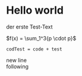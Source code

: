 # Hello world

der erste Test-Text

$f(x) = \sum_1^3{p \cdot p}$



```
codTest = code + test
```

new line  
following












